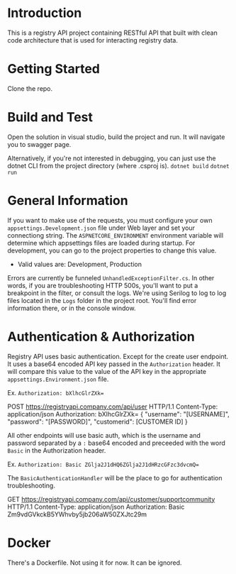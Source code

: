 # Introduction
This is a registry API project containing RESTful API that built with clean code architecture that is used for interacting registry data.

# Getting Started
Clone the repo.

# Build and Test
Open the solution in visual studio, build the project and run. It will navigate you to swagger page.

Alternatively, if you're not interested in debugging, you can just use the dotnet CLI from the project directory (where .csproj is).
`dotnet build`
`dotnet run`

# General Information

If you want to make use of the requests, you must configure your own `appsettings.Development.json` file under Web layer and set your connectiong string. The `ASPNETCORE_ENVIRONMENT` environment variable will determine which appsettings files are loaded during startup. For development, you can go to the project properties to change this value.
- Valid values are: Development, Production

Errors are currently be funneled `UnhandledExceptionFilter.cs`. In other words, if you are troubleshooting HTTP 500s, you'll want to put a breakpoint in the filter, or consult the logs.
We're using Serilog to log to log files located in the `Logs` folder in the project root. You'll find error information there, or in the console window.

# Authentication & Authorization
Registry API uses basic authentication. Except for the create user endpoint. It uses a base64 encoded API key passed in the `Authorization` header. It will compare this value to the value of the API key in the appropriate `appsettings.Environment.json` file.

Ex. `Authorization: bXlhcGlrZXk=`

POST https://registryapi.company.com/api/user HTTP/1.1
Content-Type: application/json
Authorization: bXlhcGlrZXk=
{
	"username": "[USERNAME]",
	"password": "[PASSWORD]",
	"customerid": [CUSTOMER ID]
}

All other endpoints will use basic auth, which is the username and password separated by a `:` base64 encoded and preceeded with the word `Basic` in the Authorization header.

Ex. `Authorization: Basic ZGlja2J1dHQ6ZGlja2J1dHRzcGFzc3dvcmQ=`

The `BasicAuthenticationHandler` will be the place to go for authentication troubleshooting.

GET https://registryapi.company.com/api/customer/supportcommunity HTTP/1.1
Content-Type: application/json
Authorization: Basic Zm9vdGVkckB5YWhvby5jb206aW50ZXJtc29m

# Docker
There's a Dockerfile. Not using it for now. It can be ignored.
